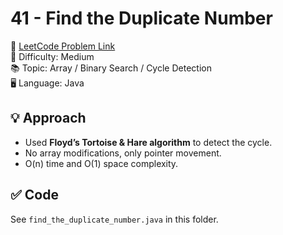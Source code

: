 # 41 - Find the Duplicate Number

🔗 [LeetCode Problem Link](https://leetcode.com/problems/find-the-duplicate-number/)  
📌 Difficulty: Medium  
📚 Topic: Array / Binary Search / Cycle Detection  
🖥️ Language: Java  

## 💡 Approach
- Used **Floyd’s Tortoise & Hare algorithm** to detect the cycle.
- No array modifications, only pointer movement.
- O(n) time and O(1) space complexity.

## ✅ Code
See `find_the_duplicate_number.java` in this folder.
